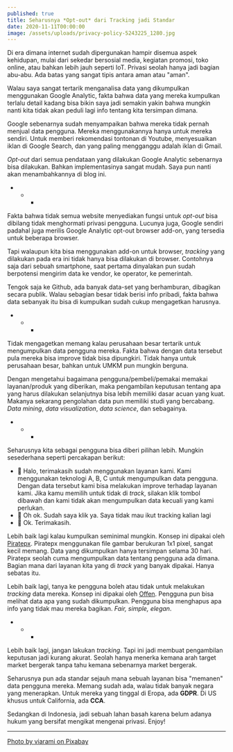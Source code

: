 ```yaml
---
published: true
title: Seharusnya *Opt-out* dari Tracking jadi Standar
date: 2020-11-11T00:00:00
image: /assets/uploads/privacy-policy-5243225_1280.jpg
---
```

Di era dimana internet sudah dipergunakan hampir disemua aspek kehidupan, mulai dari sekedar bersosial media, kegiatan promosi, toko online, atau bahkan lebih jauh seperti IoT. Privasi seolah hanya jadi bagian abu-abu. Ada batas yang sangat tipis antara aman atau "aman".

Walau saya sangat tertarik menganalisa data yang dikumpulkan menggunakan Google Analytic, fakta bahwa data yang mereka kumpulkan terlalu detail kadang bisa bikin saya jadi semakin yakin bahwa mungkin nanti kita tidak akan peduli lagi info tentang kita tersimpan dimana.

Google sebenarnya sudah menyampaikan bahwa mereka tidak pernah menjual data pengguna. Mereka menggunakannya hanya untuk mereka sendiri. Untuk memberi rekomendasi tontonan di Youtube, menyesuaikan iklan di Google Search, dan yang paling mengganggu adalah iklan di Gmail.

_Opt-out_ dari semua pendataan yang dilakukan Google Analytic sebenarnya bisa dilakukan. Bahkan implementasinya sangat mudah. Saya pun nanti akan menambahkannya di blog ini.

- * *

Fakta bahwa tidak semua website menyediakan fungsi untuk _opt-out_ bisa dibilang tidak menghormati privasi pengguna. Lucunya juga, Google sendiri padahal juga merilis Google Analytic opt-out browser add-on, yang tersedia untuk beberapa browser.

Tapi walaupun kita bisa menggunakan add-on untuk browser, _tracking_ yang dilakukan pada era ini tidak hanya bisa dilakukan di browser. Contohnya saja dari sebuah smartphone, saat pertama dinyalakan pun sudah berpotensi mengirim data ke vendor, ke operator, ke pemerintah.

Tengok saja ke Github, ada banyak data-set yang berhamburan, dibagikan secara publik. Walau sebagian besar tidak berisi info pribadi, fakta bahwa data sebanyak itu bisa di kumpulkan sudah cukup mengagetkan harusnya.

- * *

Tidak mengagetkan memang kalau perusahaan besar tertarik untuk mengumpulkan data pengguna mereka. Fakta bahwa dengan data tersebut pula mereka bisa improve tidak bisa dipungkiri. Tidak hanya untuk perusahaan besar, bahkan untuk UMKM pun mungkin berguna.

Dengan mengetahui bagaimana pengguna/pembeli/pemakai memakai layanan/produk yang diberikan, maka pengambilan keputusan tentang apa yang harus dilakukan selanjutnya bisa lebih memiliki dasar acuan yang kuat. Makanya sekarang pengolahan data pun memiliki studi yang bercabang. _Data mining_, _data visualization_, _data science_, dan sebagainya.

- * *

Seharusnya kita sebagai pengguna bisa diberi pilihan lebih. Mungkin sesederhana seperti percakapan berikut:

-   :man: Halo, terimakasih sudah menggunakan layanan kami. Kami menggunakan teknologi A, B, C untuk mengumpulkan data pengguna. Dengan data tersebut kami bisa melakukan improve terhadap layanan kami. Jika kamu memilih untuk tidak di _track_, silakan klik tombol dibawah dan kami tidak akan mengumpulkan data kecuali yang kami perlukan.
-   :goat: Oh ok. Sudah saya klik ya. Saya tidak mau ikut tracking kalian lagi
-   :man: Ok. Terimakasih.

Lebih baik lagi kalau kumpulkan seminimal mungkin. Konsep ini dipakai oleh [Piratepx](https://www.piratepx.com/). Piratepx menggunakan file gambar berukuran 1x1 pixel, sangat kecil memang. Data yang dikumpulkan hanya tersimpan selama 30 hari. Piratepx seolah cuma mengumpulkan data tentang pengguna ada dimana. Bagian mana dari layanan kita yang di _track_ yang banyak dipakai. Hanya sebatas itu.

Lebih baik lagi, tanya ke pengguna boleh atau tidak untuk melakukan _tracking_ data mereka. Konsep ini dipakai oleh [Offen](https://www.offen.dev/). Pengguna pun bisa melihat data apa yang sudah dikumpulkan. Pengguna bisa menghapus apa info yang tidak mau mereka bagikan. _Fair, simple, elegan_.

- * *

Lebih baik lagi, jangan lakukan _tracking_. Tapi ini jadi membuat pengambilan keputusan jadi kurang akurat. Seolah hanya menerka kemana arah target market bergerak tanpa tahu kemana sebenarnya market bergerak.

Seharusnya pun ada standar sejauh mana sebuah layanan bisa "memanen" data pengguna mereka. Memang sudah ada, walau tidak banyak negara yang menerapkan. Untuk mereka yang tinggal di Eropa, ada **GDPR**. Di US khusus untuk California, ada **CCA**.

Sedangkan di Indonesia, jadi sebuah lahan basah karena belum adanya hukum yang bersifat mengikat mengenai privasi. Enjoy!

---

<a href="https://pixabay.com/photos/privacy-policy-dsgvo-5243225/">Photo by viarami on Pixabay</a>
